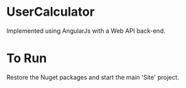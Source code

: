 # UserCalculator
Implemented using AngularJs with a Web API back-end.

# To Run
Restore the Nuget packages and start the main 'Site' project.

